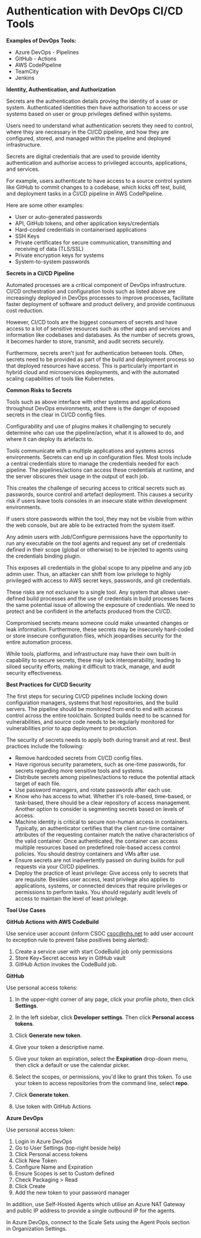# Authentication with DevOps CI/CD Tools

**Examples of DevOps Tools:**

- Azure DevOps - Pipelines
- GitHub - Actions
- AWS CodePipeline
- TeamCity
- Jenkins

**Identity, Authentication, and Authorization**

Secrets are the authentication details proving the identity of a user or system. Authenticated identities then have authorisation to access or use systems based on user or group privileges defined within systems.

Users need to understand what authentication secrets they need to control, where they are necessary in the CI/CD pipeline, and how they are configured, stored, and managed within the pipeline and deployed infrastructure.

Secrets are digital credentials that are used to provide identity authentication and authorise access to privileged accounts, applications, and services.

For example, users authenticate to have access to a source control system like GitHub to commit changes to a codebase, which kicks off test, build, and deployment tasks in a CI/CD pipeline in AWS CodePipeline.

Here are some other examples:

- User or auto-generated passwords
- API, GitHub tokens, and other application keys/credentials
- Hard-coded credentials in containerised applications
- SSH Keys
- Private certificates for secure communication, transmitting and receiving of data (TLS/SSL)
- Private encryption keys for systems
- System-to-system passwords

**Secrets in a CI/CD Pipeline**

Automated processes are a critical component of DevOps infrastructure. CI/CD orchestration and configuration tools such as listed above are increasingly deployed in DevOps processes to improve processes, facilitate faster deployment of software and product delivery, and provide continuous cost reduction.

However, CI/CD tools are the biggest consumers of secrets and have access to a lot of sensitive resources such as other apps and services and information like codebases and databases. As the number of secrets grows, it becomes harder to store, transmit, and audit secrets securely.

Furthermore, secrets aren't just for authentication between tools. Often, secrets need to be provided as part of the build and deployment process so that deployed resources have access. This is particularly important in hybrid cloud and microservices deployments, and with the automated scaling capabilities of tools like Kubernetes.

**Common Risks to Secrets**

Tools such as above interface with other systems and applications throughout DevOps environments, and there is the danger of exposed secrets in the clear in CI/CD config files.

Configurability and use of plugins makes it challenging to securely determine who can use the pipeline/action, what it is allowed to do, and where it can deploy its artefacts to.

Tools communicate with a multiple applications and systems across environments. Secrets can end up in configuration files. Most tools include a central credentials store to manage the credentials needed for each pipeline. The pipelines/actions can access these credentials at runtime, and the server obscures their usage in the output of each job.

This creates the challenge of securing access to critical secrets such as passwords, source control and artefact deployment. This causes a security risk if users leave tools consoles in an insecure state within development environments.

If users store passwords within the tool, they may not be visible from within the web console, but are able to be extracted from the system itself.

Any admin users with Job/Configure permissions have the opportunity to run any executable on the tool agents and request any set of credentials defined in their scope (global or otherwise) to be injected to agents using the credentials binding plugin.

This exposes all credentials in the global scope to any pipeline and any job admin user. Thus, an attacker can shift from low privilege to highly privileged with access to AWS secret keys, passwords, and git credentials.

These risks are not exclusive to a single tool. Any system that allows user-defined build processes and the use of credentials in build processes faces the same potential issue of allowing the exposure of credentials. We need to protect and be confident in the artefacts produced from the CI/CD.

Compromised secrets means someone could make unwanted changes or leak information. Furthermore, these secrets may be insecurely hard-coded or store insecure configuration files, which jeopardises security for the entire automation process.

While tools, platforms, and infrastructure may have their own built-in capability to secure secrets, these may lack interoperability, leading to siloed security efforts, making it difficult to track, manage, and audit security effectiveness.

**Best Practices for CI/CD Security**

The first steps for securing CI/CD pipelines include locking down configuration managers, systems that host repositories, and the build servers. The pipeline should be monitored from end to end with access control across the entire toolchain. Scripted builds need to be scanned for vulnerabilities, and source code needs to be regularly monitored for vulnerabilities prior to app deployment to production.

The security of secrets needs to apply both during transit and at rest. Best practices include the following:

- Remove hardcoded secrets from CI/CD config files.
- Have rigorous security parameters, such as one-time passwords, for secrets regarding more sensitive tools and systems.
- Distribute secrets among pipelines/actions to reduce the potential attack target of each file.
- Use password managers, and rotate passwords after each use.
- Know who has access to what. Whether it's role-based, time-based, or task-based, there should be a clear repository of access management. Another option to consider is segmenting secrets based on levels of access.
- Machine identity is critical to secure non-human access in containers. Typically, an authenticator certifies that the client run-time container attributes of the requesting container match the native characteristics of the valid container. Once authenticated, the container can access multiple resources based on predefined role-based access control policies. You should destroy containers and VMs after use.
- Ensure secrets are not inadvertently passed on during builds for pull requests via your CI/CD pipelines.
- Deploy the practice of least privilege: Give access only to secrets that are requisite. Besides user access, least privilege also applies to applications, systems, or connected devices that require privileges or permissions to perform tasks. You should regularly audit levels of access to maintain the level of least privilege.

**Tool Use Cases**

**GitHub Actions with AWS CodeBuild**

Use service user account (inform CSOC [csoc@nhs.net](mailto:csoc@nhs.net) to add user account to exception rule to prevent false positives being alerted):

1. Create a service user with start CodeBuild job only permissions
2. Store Key+Secret access key in GitHub vault
3. GitHub Action invokes the CodeBuild job.

**GitHub**

Use personal access tokens:

1. In the upper-right corner of any page, click your profile photo, then click  **Settings**.

2. In the left sidebar, click  **Developer settings**. Then click  **Personal access tokens**.

3. Click  **Generate new token**.

4. Give your token a descriptive name.

5. Give your token an expiration, select the  **Expiration**  drop-down menu, then click a default or use the calendar picker.

6. Select the scopes, or permissions, you'd like to grant this token. To use your token to access repositories from the command line, select  **repo**.

7. Click  **Generate token**.

8. Use token with GitHub Actions

**Azure DevOps**

Use personal access token:

1. Login in Azure DevOps
2. Go to User Settings (top-right beside help)
3. Click Personal access tokens
4. Click New Token
5. Configure Name and Expiration
6. Ensure Scopes is set to Custom defined
7. Check Packaging \> Read
8. Click Create
9. Add the new token to your password manager

In addition, use Self-Hosted Agents which utilise an Azure NAT Gateway and public IP address to provide a single outbound IP for the agents.

In Azure DevOps, connect to the Scale Sets using the Agent Pools section in Organization Settings.
